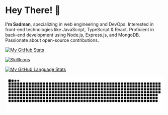 # Hey There! 👋
**I'm Sadman**, specializing in web engineering and DevOps. Interested in front-end technologies like JavaScript, TypeScript & React. Proficient in back-end development using Node.js, Express.js, and MongoDB. Passionate about open-source contributions.

[![My GitHub Stats](https://github-readme-stats.vercel.app/api/?username=jasongaylord&count_private=true&theme=tokyonight&showicons=true)]()

[![SkillIcons](https://skillicons.dev/icons?i=html,css,js,py,vscode,twitter,stackoverflow,regex,powershell,netlify,matlab,linux,linkedin,heroku,githubactions,github,git,django,discord,codepen,webpack,vite,vercel,ts,threejs,tailwind,svg,sass,replit,redux,redis,react,pug,postman,postgres,php,nodejs,nginx,mysql,mongodb,md,latex,kubernetes,jquery,jest,jenkins,java,idea,graphql,gatsby,firebase,express,docker,bots,devto,cloudflare,cpp,c,bootstrap,bash,babel,aws,astro,arduino,ansible)](https://skillicons.dev)

[![My GitHub Language Stats](https://github-readme-stats.vercel.app/api/top-langs/?username=jasongaylord&langs_count=5&theme=tokyonight)]()

![](https://github.com/SADMAN30102001SAKIB/SADMAN30102001SAKIB/blob/main/github-contribution-grid-snake.svg)
